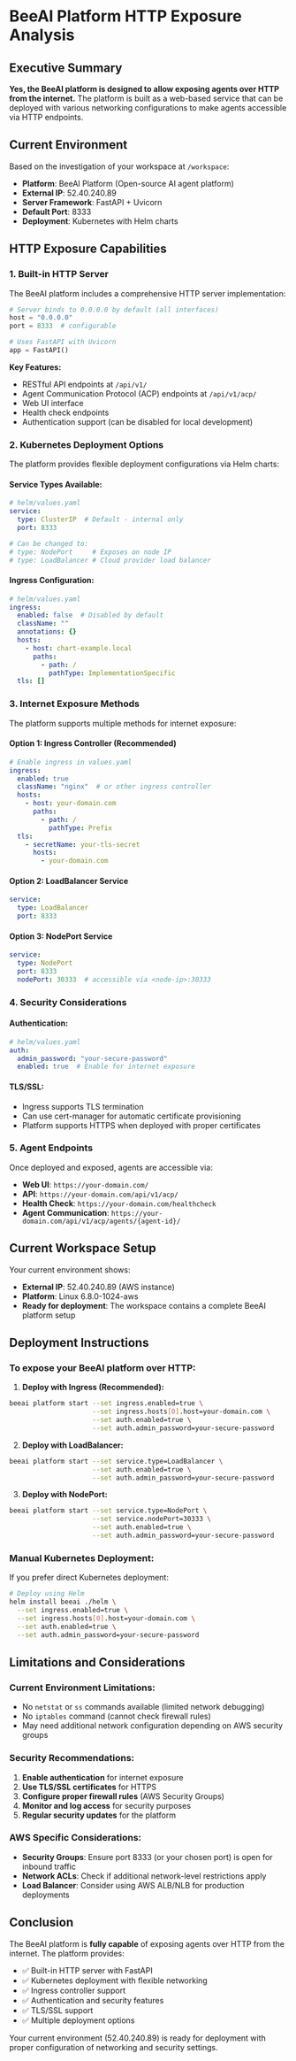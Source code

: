 # BeeAI Platform HTTP Exposure Analysis

## Executive Summary

**Yes, the BeeAI platform is designed to allow exposing agents over HTTP from the internet.** The platform is built as a web-based service that can be deployed with various networking configurations to make agents accessible via HTTP endpoints.

## Current Environment

Based on the investigation of your workspace at `/workspace`:
- **Platform**: BeeAI Platform (Open-source AI agent platform)
- **External IP**: 52.40.240.89
- **Server Framework**: FastAPI + Uvicorn
- **Default Port**: 8333
- **Deployment**: Kubernetes with Helm charts

## HTTP Exposure Capabilities

### 1. **Built-in HTTP Server**

The BeeAI platform includes a comprehensive HTTP server implementation:

```python
# Server binds to 0.0.0.0 by default (all interfaces)
host = "0.0.0.0"
port = 8333  # configurable

# Uses FastAPI with Uvicorn
app = FastAPI()
```

**Key Features:**
- RESTful API endpoints at `/api/v1/`
- Agent Communication Protocol (ACP) endpoints at `/api/v1/acp/`
- Web UI interface
- Health check endpoints
- Authentication support (can be disabled for local development)

### 2. **Kubernetes Deployment Options**

The platform provides flexible deployment configurations via Helm charts:

#### **Service Types Available:**
```yaml
# helm/values.yaml
service:
  type: ClusterIP  # Default - internal only
  port: 8333

# Can be changed to:
# type: NodePort     # Exposes on node IP
# type: LoadBalancer # Cloud provider load balancer
```

#### **Ingress Configuration:**
```yaml
# helm/values.yaml
ingress:
  enabled: false  # Disabled by default
  className: ""
  annotations: {}
  hosts:
    - host: chart-example.local
      paths:
        - path: /
          pathType: ImplementationSpecific
  tls: []
```

### 3. **Internet Exposure Methods**

The platform supports multiple methods for internet exposure:

#### **Option 1: Ingress Controller (Recommended)**
```yaml
# Enable ingress in values.yaml
ingress:
  enabled: true
  className: "nginx"  # or other ingress controller
  hosts:
    - host: your-domain.com
      paths:
        - path: /
          pathType: Prefix
  tls:
    - secretName: your-tls-secret
      hosts:
        - your-domain.com
```

#### **Option 2: LoadBalancer Service**
```yaml
service:
  type: LoadBalancer
  port: 8333
```

#### **Option 3: NodePort Service**
```yaml
service:
  type: NodePort
  port: 8333
  nodePort: 30333  # accessible via <node-ip>:30333
```

### 4. **Security Considerations**

#### **Authentication:**
```yaml
# helm/values.yaml
auth:
  admin_password: "your-secure-password"
  enabled: true  # Enable for internet exposure
```

#### **TLS/SSL:**
- Ingress supports TLS termination
- Can use cert-manager for automatic certificate provisioning
- Platform supports HTTPS when deployed with proper certificates

### 5. **Agent Endpoints**

Once deployed and exposed, agents are accessible via:

- **Web UI**: `https://your-domain.com/`
- **API**: `https://your-domain.com/api/v1/acp/`
- **Health Check**: `https://your-domain.com/healthcheck`
- **Agent Communication**: `https://your-domain.com/api/v1/acp/agents/{agent-id}/`

## Current Workspace Setup

Your current environment shows:
- **External IP**: 52.40.240.89 (AWS instance)
- **Platform**: Linux 6.8.0-1024-aws
- **Ready for deployment**: The workspace contains a complete BeeAI platform setup

## Deployment Instructions

### **To expose your BeeAI platform over HTTP:**

1. **Deploy with Ingress (Recommended):**
```bash
beeai platform start --set ingress.enabled=true \
                     --set ingress.hosts[0].host=your-domain.com \
                     --set auth.enabled=true \
                     --set auth.admin_password=your-secure-password
```

2. **Deploy with LoadBalancer:**
```bash
beeai platform start --set service.type=LoadBalancer \
                     --set auth.enabled=true \
                     --set auth.admin_password=your-secure-password
```

3. **Deploy with NodePort:**
```bash
beeai platform start --set service.type=NodePort \
                     --set service.nodePort=30333 \
                     --set auth.enabled=true \
                     --set auth.admin_password=your-secure-password
```

### **Manual Kubernetes Deployment:**

If you prefer direct Kubernetes deployment:

```bash
# Deploy using Helm
helm install beeai ./helm \
  --set ingress.enabled=true \
  --set ingress.hosts[0].host=your-domain.com \
  --set auth.enabled=true \
  --set auth.admin_password=your-secure-password
```

## Limitations and Considerations

### **Current Environment Limitations:**
- No `netstat` or `ss` commands available (limited network debugging)
- No `iptables` command (cannot check firewall rules)
- May need additional network configuration depending on AWS security groups

### **Security Recommendations:**
1. **Enable authentication** for internet exposure
2. **Use TLS/SSL certificates** for HTTPS
3. **Configure proper firewall rules** (AWS Security Groups)
4. **Monitor and log access** for security purposes
5. **Regular security updates** for the platform

### **AWS Specific Considerations:**
- **Security Groups**: Ensure port 8333 (or your chosen port) is open for inbound traffic
- **Network ACLs**: Check if additional network-level restrictions apply
- **Load Balancer**: Consider using AWS ALB/NLB for production deployments

## Conclusion

The BeeAI platform is **fully capable** of exposing agents over HTTP from the internet. The platform provides:

- ✅ Built-in HTTP server with FastAPI
- ✅ Kubernetes deployment with flexible networking
- ✅ Ingress controller support
- ✅ Authentication and security features
- ✅ TLS/SSL support
- ✅ Multiple deployment options

Your current environment (52.40.240.89) is ready for deployment with proper configuration of networking and security settings.